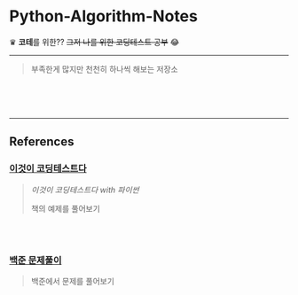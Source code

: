 # Python-Algorithm-Notes
♛ **코테**를 위한?? ~~그저 나를 위한 코딩테스트 공부~~ 😂

---

> 부족한게 많지만 천천히 하나씩 해보는 저장소

<br><BR><BR>

---
## References
### [이것이 코딩테스트다](https://github.com/dydgh142/Python-Algorithm-Notes/tree/master/%EC%9D%B4%EA%B2%83%EC%9D%B4%20%EC%BD%94%EB%94%A9%ED%85%8C%EC%8A%A4%ED%8A%B8%EB%8B%A4)
>*이것이 코딩테스트다 with 파이썬*   <br>
> 
> 책의 예제를 풀어보기

<br><br>
### [백준 문제풀이](https://github.com/dydgh142/Python-Algorithm-Notes/tree/master/Python-Study)
>백준에서 문제를 풀어보기
> 


